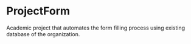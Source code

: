 # ProjectForm
Academic project that automates the form filling process using existing database of the organization.
